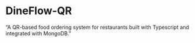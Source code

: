 # DineFlow-QR
“A QR-based food ordering system for restaurants built with Typescript and integrated with MongoDB.”
